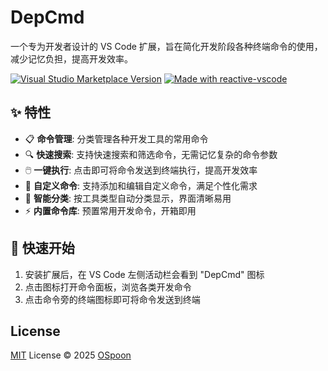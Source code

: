 # DepCmd

一个专为开发者设计的 VS Code 扩展，旨在简化开发阶段各种终端命令的使用，减少记忆负担，提高开发效率。

<a href="https://marketplace.visualstudio.com/items?itemName=OSpoon.dep-cmd" target="__blank"><img src="https://img.shields.io/visual-studio-marketplace/v/OSpoon.DepCmd.svg?color=eee&amp;label=VS%20Code%20Marketplace&logo=visual-studio-code" alt="Visual Studio Marketplace Version" /></a>
<a href="https://kermanx.github.io/reactive-vscode/" target="__blank"><img src="https://img.shields.io/badge/made_with-reactive--vscode-%23007ACC?style=flat&labelColor=%23229863"  alt="Made with reactive-vscode" /></a>

## ✨ 特性

- 📋 **命令管理**: 分类管理各种开发工具的常用命令
- 🔍 **快速搜索**: 支持快速搜索和筛选命令，无需记忆复杂的命令参数
- 🖱️ **一键执行**: 点击即可将命令发送到终端执行，提高开发效率
- 📝 **自定义命令**: 支持添加和编辑自定义命令，满足个性化需求
- 🎯 **智能分类**: 按工具类型自动分类显示，界面清晰易用
- ⚡ **内置命令库**: 预置常用开发命令，开箱即用

## 🚀 快速开始

1. 安装扩展后，在 VS Code 左侧活动栏会看到 "DepCmd" 图标
2. 点击图标打开命令面板，浏览各类开发命令
3. 点击命令旁的终端图标即可将命令发送到终端

## License

[MIT](./LICENSE.md) License © 2025 [OSpoon](https://github.com/OSpoon)

